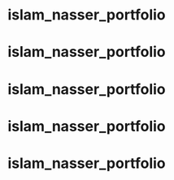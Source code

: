 # islam_nasser_portfolio
# islam_nasser_portfolio
# islam_nasser_portfolio
# islam_nasser_portfolio
# islam_nasser_portfolio
